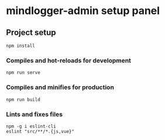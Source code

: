 # mindlogger-admin setup panel

## Project setup
```
npm install
```

### Compiles and hot-reloads for development
```
npm run serve
```

### Compiles and minifies for production
```
npm run build
```

### Lints and fixes files
```
npm -g i eslint-cli
eslint "src/**/*.{js,vue}"
```
